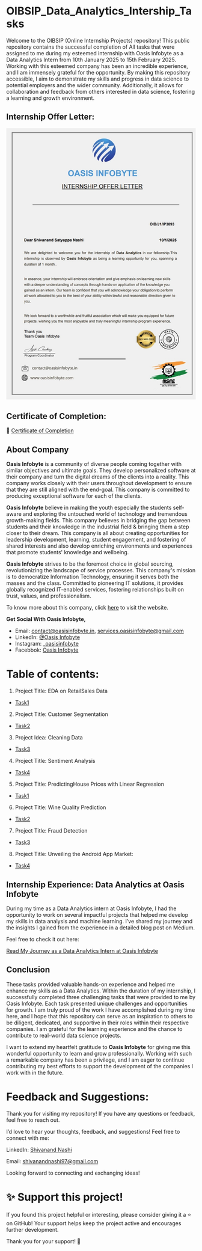 # OIBSIP_Data_Analytics_Intership_Tasks
Welcome to the OIBSIP (Online Internship Projects) repository! This public repository contains the successful completion of All tasks that were assigned to me during my esteemed internship with Oasis Infobyte as a Data Analytics Intern from 10th  January 2025 to 15th February 2025. Working with this esteemed company has been an incredible experience, and I am immensely grateful for the opportunity. By making this repository accessible, I aim to demonstrate my skills and progress in data science to potential employers and the wider community. Additionally, it allows for collaboration and feedback from others interested in data science, fostering a learning and growth environment.

## Internship  Offer Letter:
<img src ="https://github.com/Gtshivanand/OIBSHIP_Data_Analytics_Intership_Tasks/blob/main/Data%20Analytics%20Offer%20letter.jpg"/>

## Certificate of Completion:

📄 [Certificate of Completion](https://github.com/Gtshivanand/OIBSHIP_Data_Analytics_Intership_Tasks/blob/main/Oasis%20Infobyte%20Certificate%20of%20Completion.pdf)

## 

## About Company

**Oasis Infobyte** is a community of diverse people coming together with similar objectives and ultimate goals. They develop personalized software at their company and turn the digital dreams of the clients into a reality. This company works closely with their users throughout development to ensure that they are still aligned with the end-goal. This company is committed to producing exceptional software for each of the clients.

**Oasis Infobyte** believe in making the youth especially the students self-aware and exploring the untouched world of technology and tremendous growth-making fields. This company believes in bridging the gap between students and their knowledge in the industrial field & bringing them a step closer to their dream. This company is all about creating opportunities for leadership development, learning, student engagement, and fostering of shared interests and also develop enriching environments and experiences that promote students' knowledge and wellbeing.

**Oasis Infobyte** strives to be the foremost choice in global sourcing, revolutionizing the landscape of service processes. This company's mission is to democratize Information Technology, ensuring it serves both the masses and the class. Committed to pioneering IT solutions, it provides globally recognized IT-enabled services, fostering relationships built on trust, values, and professionalism.

To know more about this company, click [here](https://oasisinfobyte.com/) to visit the website. 

**Get Social With Oasis Infobyte,** 
- Email: [contact@oasisinfobyte.in](mailto:contact@oasisinfobyte.in), [services.oasisinfobyte@gmail.com](mailto:services.oasisinfobyte@gmail.com)
- LinkedIn: [@Oasis Infobyte](https://www.linkedin.com/company/oasis-infobyte/mycompany/)
- Instagram: [_oasisinfobyte](https://www.instagram.com/oasisinfobyte/)
- Facebbok: [Oasis Infobyte](https://www.facebook.com/people/Oasis-Infobyte/100077689264614/?ref=page_internal)

# Table of contents:


1) Project Title: EDA on RetailSales Data

- [Task1](https://github.com/Gtshivanand/OIBSHIP_Data_Analytics_Intership_Tasks/tree/main/Level%201%20-Projects/EDA)

2) Project Title: Customer Segmentation

- [Task2](https://github.com/Gtshivanand/OIBSHIP_Data_Analytics_Intership_Tasks/tree/main/Level%201%20-Projects/Customer%20Segmentation%20Analysis)

3) Project Idea: Cleaning Data

- [Task3](https://github.com/Gtshivanand/OIBSHIP_Data_Analytics_Intership_Tasks/tree/main/Level%201%20-Projects/Cleaning%20Data)
  
4) Project Title: Sentiment Analysis

- [Task4](https://github.com/Gtshivanand/OIBSHIP_Data_Analytics_Intership_Tasks/tree/main/Level%201%20-Projects/Sentiment%20Analysis)

5) Project Title: PredictingHouse Prices with Linear Regression

- [Task1](https://github.com/Gtshivanand/OIBSHIP_Data_Analytics_Intership_Tasks/tree/main/Level%202-%20Projects/Predicting%20House%20Prices%20with%20Linear%20Regression)

6) Project Title: Wine Quality Prediction

- [Task2](https://github.com/Gtshivanand/OIBSHIP_Data_Analytics_Intership_Tasks/tree/main/Level%202-%20Projects/Wine%20Quality%20Prediction)

7) Project Title: Fraud Detection

- [Task3](https://github.com/Gtshivanand/OIBSHIP_Data_Analytics_Intership_Tasks/tree/main/Level%202-%20Projects/Credit%20Card%20Fraud%20Detection)

8) Project Title: Unveiling the Android App Market: 

- [Task4](https://github.com/Gtshivanand/OIBSHIP_Data_Analytics_Intership_Tasks/tree/main/Level%202-%20Projects/Unveiling%20The%20Andorid%20App%20Market)

## Internship Experience: Data Analytics at Oasis Infobyte

During my time as a Data Analytics intern at Oasis Infobyte, I had the opportunity to work on several impactful projects that helped me develop my skills in data analysis and machine learning. I’ve shared my journey and the insights I gained from the experience in a detailed blog post on Medium.

Feel free to check it out here:

[Read My Journey as a Data Analytics Intern at Oasis Infobyte](https://medium.com/@shivanandnashi97/my-journey-as-a-data-analytics-intern-at-oasis-infobyte-cf4d07cdb9e7)

## Conclusion

These tasks provided valuable hands-on experience and helped me enhance my skills as a Data Analytics. Within the duration of my internship, I successfully completed three challenging tasks that were provided to me by Oasis Infobyte. Each task presented unique challenges and opportunities for growth. I am truly proud of the work I have accomplished during my time here, and I hope that this repository can serve as an inspiration to others to be diligent, dedicated, and supportive in their roles within their respective companies. I am grateful for the learning experience and the chance to contribute to real-world data science projects. 

I want to extend my heartfelt gratitude to **Oasis Infobyte** for giving me this wonderful opportunity to learn and grow professionally. Working with such a remarkable company has been a privilege, and I am eager to continue contributing my best efforts to support the development of the companies I work with in the future. 

 
# Feedback and Suggestions:

Thank you for visiting my repository! If you have any questions or feedback, feel free to reach out.

I’d love to hear your thoughts, feedback, and suggestions! Feel free to connect with me:

 LinkedIn: [Shivanand Nashi](https://www.linkedin.com/in/shivanand-s-nashi-79579821a)
 
 Email: shivanandnashi97@gmail.com


Looking forward to connecting and exchanging ideas!

# ✨ Support this project!
If you found this project helpful or interesting, please consider giving it a ⭐ on GitHub!
Your support helps keep the project active and encourages further development.

Thank you for your support! 💖


